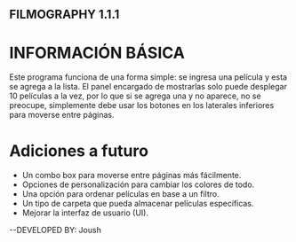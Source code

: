 ## FILMOGRAPHY 1.1.1

# INFORMACIÓN BÁSICA

Este programa funciona de una forma simple: se ingresa una película y esta se agrega a la lista. El panel encargado de mostrarlas solo puede desplegar 10 películas a la vez, por lo que si se agrega una y no aparece, no se preocupe, simplemente debe usar los botones en los laterales inferiores para moverse entre páginas.

# Adiciones a futuro

- Un combo box para moverse entre páginas más fácilmente.
- Opciones de personalización para cambiar los colores de todo.
- Una opción para ordenar películas en base a un filtro.
- Un tipo de carpeta que pueda almacenar películas específicas.
- Mejorar la interfaz de usuario (UI).

--DEVELOPED BY: Joush
